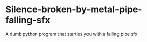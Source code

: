 # Silence-broken-by-metal-pipe-falling-sfx
A dumb python program that startles you with a falling pipe sfx

